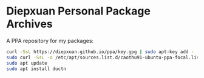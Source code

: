 # Diepxuan Personal Package Archives
A PPA repository for my packages:

```bash
curl -SsL https://diepxuan.github.io/ppa/key.gpg | sudo apt-key add -
sudo curl -SsL -o /etc/apt/sources.list.d/caothu91-ubuntu-ppa-focal.list https://diepxuan.github.io/diepxuanppa/caothu91-ubuntu-ppa-focal.list
sudo apt update
sudo apt install ductn
```
